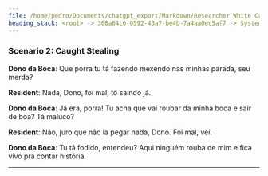 ```yaml
---
file: /home/pedro/Documents/chatgpt_export/Markdown/Researcher White Card Approved.md
heading_stack: <root> -> 308a64c6-0592-43a7-be4b-7a4aa0ec5af7 -> System -> 66aaefcb-4ebc-443f-9810-598c91d84c16 -> System -> aaa253c5-0d3e-4bf1-a0b1-063c5dd2784e -> User -> INTERNAL SYSTEM INFORMATION -> ca585800-cc61-4301-ab47-ef7ea480ea64 -> Assistant -> aaa24711-b94c-4737-a10a-9e6a69aced9e -> User -> 41bb501c-ab9e-4f5f-a3b7-8546ce02526f -> Assistant -> aaa2d3c2-da6b-4c2c-90d2-c09e9e757ad9 -> User -> f8ac5bbc-3c60-4312-a6b7-a6c6b58ee39a -> Assistant -> aaa2d783-0330-4c24-89a3-1e2505e2afca -> User -> 7413865a-866a-442a-a990-f6f22bffa8d7 -> Assistant -> aaa2f2f9-c158-4810-ad64-3ca669c1a92c -> User -> e5505584-8fe9-4ee9-9350-3369852c09b0 -> Assistant -> aaa233c2-2b99-4f3e-b1e8-0fca40c41a95 -> User -> af235dcc-d811-4b4d-981f-7554ff7988c7 -> Assistant -> aaa2b5f7-ee2f-4796-9ff8-ac5f959084c7 -> User -> 67eadb55-2ef7-411c-9541-86d62fe5225d -> Assistant -> aaa25cb9-2c3b-4ad9-82bc-b924cff434b0 -> User -> 5be29547-06e2-4314-9c15-185c62e7880d -> Assistant -> Scenario 1: Accused of Hitting on the Dono's Girl -> Scenario 2: Caught Stealing -> Scenario 3: Snitching to Police -> Scenario 4: Owes Money -> aaa239d5-0c2a-488e-b201-8479773c3961 -> User -> 9df93f3c-8ef2-4b6a-a596-9b71770e196b -> Assistant -> Scenario 1: Accused of Hitting on the Dono's Girl -> Scenario 2: Caught Stealing -> Scenario 3: Snitching to Police -> Scenario 4: Owes Money -> aaa29eb6-b955-48ee-88a6-823ccdf1b025 -> User -> 2301f41d-3a4a-4ac5-9351-330422c5516b -> Assistant -> aaa2833e-d3a5-46ea-a727-09356dddc705 -> User -> 9f093830-de60-4677-a071-14f4b938b7cd -> Assistant -> Scenario 1: Accused of Hitting on the Dono's Girl -> Scenario 2: Caught Stealing
---
```

### Scenario 2: Caught Stealing

**Dono da Boca**: Que porra tu tá fazendo mexendo nas minhas parada, seu merda?

**Resident**: Nada, Dono, foi mal, tô saindo já.

**Dono da Boca**: Já era, porra! Tu acha que vai roubar da minha boca e sair de boa? Tá maluco?

**Resident**: Não, juro que não ia pegar nada, Dono. Foi mal, véi.

**Dono da Boca**: Tu tá fodido, entendeu? Aqui ninguém rouba de mim e fica vivo pra contar história.

---

